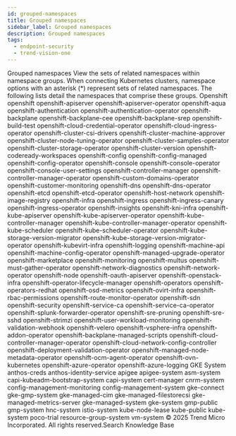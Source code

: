 ```yaml
---
id: grouped-namespaces
title: Grouped namespaces
sidebar_label: Grouped namespaces
description: Grouped namespaces
tags:
  - endpoint-security
  - trend-vision-one
---
```


 Grouped namespaces View the sets of related namespaces within namespace groups. When connecting Kubernetes clusters, namespace options with an asterisk (*) represent sets of related namespaces. The following lists detail the namespaces that comprise these groups. Openshift openshift openshift-apiserver openshift-apiserver-operator openshift-aqua openshift-authentication openshift-authentication-operator openshift-backplane openshift-backplane-cee openshift-backplane-srep openshift-build-test openshift-cloud-credential-operator openshift-cloud-ingress-operator openshift-cluster-csi-drivers openshift-cluster-machine-approver openshift-cluster-node-tuning-operator openshift-cluster-samples-operator openshift-cluster-storage-operator openshift-cluster-version openshift-codeready-workspaces openshift-config openshift-config-managed openshift-config-operator openshift-console openshift-console-operator openshift-console-user-settings openshift-controller-manager openshift-controller-manager-operator openshift-custom-domains-operator openshift-customer-monitoring openshift-dns openshift-dns-operator openshift-etcd openshift-etcd-operator openshift-host-network openshift-image-registry openshift-infra openshift-ingress openshift-ingress-canary openshift-ingress-operator openshift-insights openshift-kni-infra openshift-kube-apiserver openshift-kube-apiserver-operator openshift-kube-controller-manager openshift-kube-controller-manager-operator openshift-kube-scheduler openshift-kube-scheduler-operator openshift-kube-storage-version-migrator openshift-kube-storage-version-migrator-operator openshift-kubevirt-infra openshift-logging openshift-machine-api openshift-machine-config-operator openshift-managed-upgrade-operator openshift-marketplace openshift-monitoring openshift-multus openshift-must-gather-operator openshift-network-diagnostics openshift-network-operator openshift-node openshift-oauth-apiserver openshift-openstack-infra openshift-operator-lifecycle-manager openshift-operators openshift-operators-redhat openshift-osd-metrics openshift-ovirt-infra openshift-rbac-permissions openshift-route-monitor-operator openshift-sdn openshift-security openshift-service-ca openshift-service-ca-operator openshift-splunk-forwarder-operator openshift-sre-pruning openshift-sre-sshd openshift-strimzi openshift-user-workload-monitoring openshift-validation-webhook openshift-velero openshift-vsphere-infra openshift-addon-operator openshift-backplane-managed-scripts openshift-cloud-controller-manager-operator openshift-cloud-network-config-controller openshift-deployment-validation-operator openshift-managed-node-metadata-operator openshift-ocm-agent-operator openshift-ovn-kubernetes openshift-azure-operator openshift-azure-logging GKE System anthos-creds anthos-identity-service apigee apigee-system asm-system capi-kubeadm-bootstrap-system capi-system cert-manager cnrm-system config-management-monitoring config-management-system gke-connect gke-gmp-system gke-managed-cim gke-managed-filestorecsi gke-managed-metrics-server gke-managed-system gke-system gmp-public gmp-system hnc-system istio-system kube-node-lease kube-public kube-system poco-trial resource-group-system vm-system © 2025 Trend Micro Incorporated. All rights reserved.Search Knowledge Base